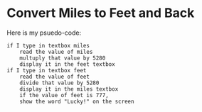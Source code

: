 # Convert Miles to Feet and Back
Here is my psuedo-code:
```
if I type in textbox miles
    read the value of miles
    multuply that value by 5280
    display it in the feet textbox
if I type in textbox feet
    read the value of feet
    divide that value by 5280
    display it in the miles textbox
    if the value of feet is 777,        
    show the word "Lucky!" on the screen
```